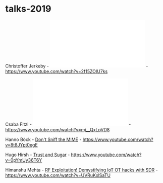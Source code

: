 # talks-2019

Christoffer Jerkeby - ![Load Balancer with RCE, Hacking F5](Command_Injection_iRule_nomedia.pdf) - https://www.youtube.com/watch?v=2f15ZOIU7ks

Csaba Fitzl - ![macOS: Gaining root with Harmless AppStore Apps](Getting_root_with_benign_AppStore_apps_vSecurityFest.pdf) - https://www.youtube.com/watch?v=mj__QxLpVD8

Hanno Böck - [Don't Sniff the MIME](Dont_Sniff_the_MIME_-_File_Upload_XSS_vulnerabilities.pdf) - https://www.youtube.com/watch?v=8t8JYpt0egE

Hugo Hirsh - [Trust and Sugar](Trust_and_Sugar.pdf) - https://www.youtube.com/watch?v=0pYmUy36T6Y

Himanshu Mehta - [RF Exploitation! Demystifying IoT OT hacks with SDR](HimanshuMehta.pdf) - https://www.youtube.com/watch?v=UVRuKxlSaTU